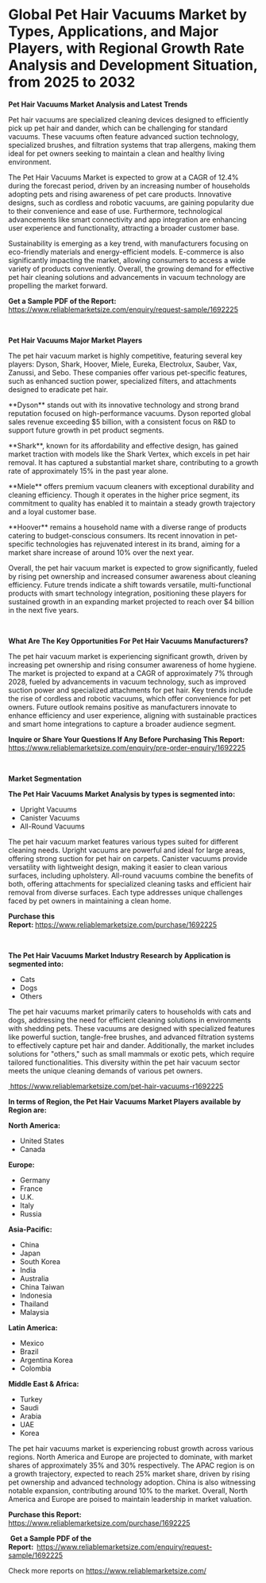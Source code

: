 <p><h1>Global Pet Hair Vacuums Market by Types, Applications, and Major Players, with Regional Growth Rate Analysis and Development Situation, from 2025 to 2032</h1></p><p><strong>Pet Hair Vacuums Market Analysis and Latest Trends</strong></p>
<p><p>Pet hair vacuums are specialized cleaning devices designed to efficiently pick up pet hair and dander, which can be challenging for standard vacuums. These vacuums often feature advanced suction technology, specialized brushes, and filtration systems that trap allergens, making them ideal for pet owners seeking to maintain a clean and healthy living environment. </p><p>The Pet Hair Vacuums Market is expected to grow at a CAGR of 12.4% during the forecast period, driven by an increasing number of households adopting pets and rising awareness of pet care products. Innovative designs, such as cordless and robotic vacuums, are gaining popularity due to their convenience and ease of use. Furthermore, technological advancements like smart connectivity and app integration are enhancing user experience and functionality, attracting a broader customer base.</p><p>Sustainability is emerging as a key trend, with manufacturers focusing on eco-friendly materials and energy-efficient models. E-commerce is also significantly impacting the market, allowing consumers to access a wide variety of products conveniently. Overall, the growing demand for effective pet hair cleaning solutions and advancements in vacuum technology are propelling the market forward.</p></p>
<p><strong>Get a Sample PDF of the Report:&nbsp;</strong> <a href="https://www.reliablemarketsize.com/enquiry/request-sample/1692225?utm_campaign=1885&utm_medium=2&utm_source=Github&utm_content=ia&utm_term=07012025&utm_id=pet-hair-vacuums">https://www.reliablemarketsize.com/enquiry/request-sample/1692225</a></p>
<p>&nbsp;</p>
<p><strong>Pet Hair Vacuums Major Market Players</strong></p>
<p><p>The pet hair vacuum market is highly competitive, featuring several key players: Dyson, Shark, Hoover, Miele, Eureka, Electrolux, Sauber, Vax, Zanussi, and Sebo. These companies offer various pet-specific features, such as enhanced suction power, specialized filters, and attachments designed to eradicate pet hair.</p><p>**Dyson** stands out with its innovative technology and strong brand reputation focused on high-performance vacuums. Dyson reported global sales revenue exceeding $5 billion, with a consistent focus on R&D to support future growth in pet product segments. </p><p>**Shark**, known for its affordability and effective design, has gained market traction with models like the Shark Vertex, which excels in pet hair removal. It has captured a substantial market share, contributing to a growth rate of approximately 15% in the past year alone.</p><p>**Miele** offers premium vacuum cleaners with exceptional durability and cleaning efficiency. Though it operates in the higher price segment, its commitment to quality has enabled it to maintain a steady growth trajectory and a loyal customer base.</p><p>**Hoover** remains a household name with a diverse range of products catering to budget-conscious consumers. Its recent innovation in pet-specific technologies has rejuvenated interest in its brand, aiming for a market share increase of around 10% over the next year.</p><p>Overall, the pet hair vacuum market is expected to grow significantly, fueled by rising pet ownership and increased consumer awareness about cleaning efficiency. Future trends indicate a shift towards versatile, multi-functional products with smart technology integration, positioning these players for sustained growth in an expanding market projected to reach over $4 billion in the next five years.</p></p>
<p>&nbsp;</p>
<p><strong>What Are The Key Opportunities For Pet Hair Vacuums Manufacturers?</strong></p>
<p><p>The pet hair vacuum market is experiencing significant growth, driven by increasing pet ownership and rising consumer awareness of home hygiene. The market is projected to expand at a CAGR of approximately 7% through 2028, fueled by advancements in vacuum technology, such as improved suction power and specialized attachments for pet hair. Key trends include the rise of cordless and robotic vacuums, which offer convenience for pet owners. Future outlook remains positive as manufacturers innovate to enhance efficiency and user experience, aligning with sustainable practices and smart home integrations to capture a broader audience segment.</p></p>
<p><strong>Inquire or Share Your Questions If Any Before Purchasing This Report:</strong> <a href="https://www.reliablemarketsize.com/enquiry/pre-order-enquiry/1692225?utm_campaign=1885&utm_medium=2&utm_source=Github&utm_content=ia&utm_term=07012025&utm_id=pet-hair-vacuums">https://www.reliablemarketsize.com/enquiry/pre-order-enquiry/1692225</a></p>
<p>&nbsp;</p>
<p><strong>Market Segmentation</strong></p>
<p><strong>The Pet Hair Vacuums Market Analysis by types is segmented into:</strong></p>
<p><ul><li>Upright Vacuums</li><li>Canister Vacuums</li><li>All-Round Vacuums</li></ul></p>
<p><p>The pet hair vacuum market features various types suited for different cleaning needs. Upright vacuums are powerful and ideal for large areas, offering strong suction for pet hair on carpets. Canister vacuums provide versatility with lightweight design, making it easier to clean various surfaces, including upholstery. All-round vacuums combine the benefits of both, offering attachments for specialized cleaning tasks and efficient hair removal from diverse surfaces. Each type addresses unique challenges faced by pet owners in maintaining a clean home.</p></p>
<p><strong>Purchase this Report:&nbsp;</strong><a href="https://www.reliablemarketsize.com/purchase/1692225?utm_campaign=1885&utm_medium=2&utm_source=Github&utm_content=ia&utm_term=07012025&utm_id=pet-hair-vacuums">https://www.reliablemarketsize.com/purchase/1692225</a></p>
<p>&nbsp;</p>
<p><strong>The Pet Hair Vacuums Market Industry Research by Application is segmented into:</strong></p>
<p><ul><li>Cats</li><li>Dogs</li><li>Others</li></ul></p>
<p><p>The pet hair vacuums market primarily caters to households with cats and dogs, addressing the need for efficient cleaning solutions in environments with shedding pets. These vacuums are designed with specialized features like powerful suction, tangle-free brushes, and advanced filtration systems to effectively capture pet hair and dander. Additionally, the market includes solutions for "others," such as small mammals or exotic pets, which require tailored functionalities. This diversity within the pet hair vacuum sector meets the unique cleaning demands of various pet owners.</p></p>
<p><a href="https://www.reliablemarketsize.com/pet-hair-vacuums-r1692225?utm_campaign=1885&utm_medium=2&utm_source=Github&utm_content=ia&utm_term=07012025&utm_id=pet-hair-vacuums">&nbsp;https://www.reliablemarketsize.com/pet-hair-vacuums-r1692225</a></p>
<p><strong>In terms of Region, the Pet Hair Vacuums Market Players available by Region are:</strong></p>
<p>
    <p> <strong> North America: </strong>
        <ul>
            <li>United States</li>
            <li>Canada</li>
        </ul>
        </p> 
    <p> <strong> Europe: </strong>
        <ul>
            <li>Germany</li>
            <li>France</li>
            <li>U.K.</li>
            <li>Italy</li>
            <li>Russia</li>
        </ul>
        </p> 
    <p> <strong> Asia-Pacific: </strong>
        <ul>
            <li>China</li>
            <li>Japan</li>
            <li>South Korea</li>
            <li>India</li>
            <li>Australia</li>
            <li>China Taiwan</li>
            <li>Indonesia</li>
            <li>Thailand</li>
            <li>Malaysia</li>
        </ul>
        </p> 
    <p> <strong> Latin America: </strong>
        <ul>
            <li>Mexico</li>
            <li>Brazil</li>
            <li>Argentina Korea</li>
            <li>Colombia</li>
        </ul>
        </p> 
    <p> <strong> Middle East & Africa: </strong>
        <ul>
            <li>Turkey</li>
            <li>Saudi</li>
            <li>Arabia</li>
            <li>UAE</li>
            <li>Korea</li>
        </ul>
    </p>
    </p>
<p><p>The pet hair vacuums market is experiencing robust growth across various regions. North America and Europe are projected to dominate, with market shares of approximately 35% and 30% respectively. The APAC region is on a growth trajectory, expected to reach 25% market share, driven by rising pet ownership and advanced technology adoption. China is also witnessing notable expansion, contributing around 10% to the market. Overall, North America and Europe are poised to maintain leadership in market valuation.</p></p>
<p><strong>Purchase this Report: </strong><a href="https://www.reliablemarketsize.com/purchase/1692225?utm_campaign=1885&utm_medium=2&utm_source=Github&utm_content=ia&utm_term=07012025&utm_id=pet-hair-vacuums">https://www.reliablemarketsize.com/purchase/1692225</a></p>
<p>&nbsp;<strong>Get a Sample PDF of the Report:&nbsp;&nbsp;</strong><a href="https://www.reliablemarketsize.com/enquiry/request-sample/1692225?utm_campaign=1885&utm_medium=2&utm_source=Github&utm_content=ia&utm_term=07012025&utm_id=pet-hair-vacuums">https://www.reliablemarketsize.com/enquiry/request-sample/1692225</a></p>
<p><strong></strong></p>
<p>Check more reports on <a href="https://www.reliablemarketsize.com/?utm_campaign=1885&utm_medium=2&utm_source=Github&utm_content=ia&utm_term=07012025&utm_id=pet-hair-vacuums">https://www.reliablemarketsize.com/</a></p>
